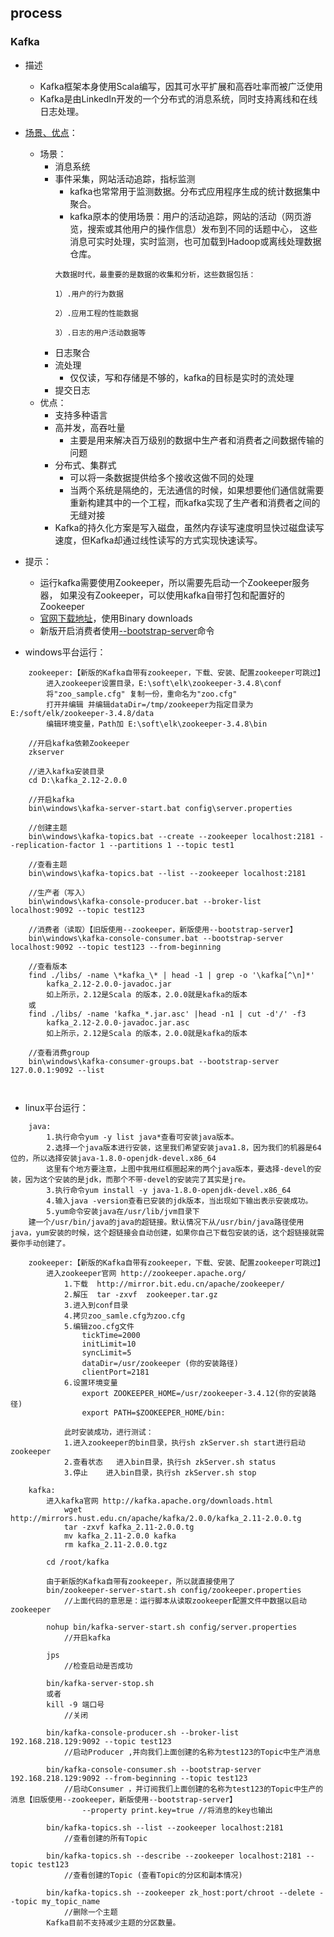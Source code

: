 ## process
### Kafka <div id='kafka'></div>
* 描述
    * Kafka框架本身使用Scala编写，因其可水平扩展和高吞吐率而被广泛使用
    * Kafka是由LinkedIn开发的一个分布式的消息系统，同时支持离线和在线日志处理。
    
* [场景、优点](http://orchome.com/295)：
    * 场景：
        * 消息系统
        * 事件采集，网站活动追踪，指标监测
            * kafka也常常用于监测数据。分布式应用程序生成的统计数据集中聚合。
            * kafka原本的使用场景：用户的活动追踪，网站的活动（网页游览，搜索或其他用户的操作信息）发布到不同的话题中心，
            这些消息可实时处理，实时监测，也可加载到Hadoop或离线处理数据仓库。
            ```
            大数据时代，最重要的是数据的收集和分析，这些数据包括：
            
            1）.用户的行为数据
            
            2）.应用工程的性能数据
            
            3）.日志的用户活动数据等
            ```
        * 日志聚合
        * 流处理
            * 仅仅读，写和存储是不够的，kafka的目标是实时的流处理
        * 提交日志
    * 优点：
        * 支持多种语言
        * 高并发，高吞吐量
            * 主要是用来解决百万级别的数据中生产者和消费者之间数据传输的问题
        * 分布式、集群式
            * 可以将一条数据提供给多个接收这做不同的处理
            * 当两个系统是隔绝的，无法通信的时候，如果想要他们通信就需要重新构建其中的一个工程，而kafka实现了生产者和消费者之间的无缝对接
        * Kafka的持久化方案是写入磁盘，虽然内存读写速度明显快过磁盘读写速度，但Kafka却通过线性读写的方式实现快速读写。

* 提示：
    * 运行kafka需要使用Zookeeper，所以需要先启动一个Zookeeper服务器，
    如果没有Zookeeper，可以使用kafka自带打包和配置好的Zookeeper
    * [官网下载地址](https://kafka.apache.org/downloads)，使用Binary downloads
    * 新版开启消费者使用[--bootstrap-server](http://kafka.apache.org/documentation/#quickstart_consume)命令

* windows平台运行：
```
    zookeeper:【新版的Kafka自带有zookeeper，下载、安装、配置zookeeper可跳过】
        进入zookeeper设置目录，E:\soft\elk\zookeeper-3.4.8\conf
        将"zoo_sample.cfg" 复制一份，重命名为"zoo.cfg"
        打开并编辑 并编辑dataDir=/tmp/zookeeper为指定目录为E:/soft/elk/zookeeper-3.4.8/data
        编辑环境变量，Path加 E:\soft\elk\zookeeper-3.4.8\bin

    //开启kafka依赖Zookeeper
    zkserver
    
    //进入kafka安装目录
    cd D:\kafka_2.12-2.0.0
    
    //开启kafka
    bin\windows\kafka-server-start.bat config\server.properties
    
    //创建主题
    bin\windows\kafka-topics.bat --create --zookeeper localhost:2181 --replication-factor 1 --partitions 1 --topic test1
    
    //查看主题
    bin\windows\kafka-topics.bat --list --zookeeper localhost:2181
    
    //生产者（写入）
    bin\windows\kafka-console-producer.bat --broker-list localhost:9092 --topic test123
    
    //消费者（读取）【旧版使用--zookeeper，新版使用--bootstrap-server】
    bin\windows\kafka-console-consumer.bat --bootstrap-server localhost:9092 --topic test123 --from-beginning
    
    //查看版本
    find ./libs/ -name \*kafka_\* | head -1 | grep -o '\kafka[^\n]*'
        kafka_2.12-2.0.0-javadoc.jar
        如上所示，2.12是Scala 的版本，2.0.0就是kafka的版本
    或
    find ./libs/ -name 'kafka_*.jar.asc' |head -n1 | cut -d'/' -f3
        kafka_2.12-2.0.0-javadoc.jar.asc
        如上所示，2.12是Scala 的版本，2.0.0就是kafka的版本
            
    //查看消费group
    bin\windows\kafka-consumer-groups.bat --bootstrap-server 127.0.0.1:9092 --list
    
    
```

* linux平台运行：
```
    java:
        1.执行命令yum -y list java*查看可安装java版本。
        2.选择一个java版本进行安装，这里我们希望安装java1.8，因为我们的机器是64位的，所以选择安装java-1.8.0-openjdk-devel.x86_64
        这里有个地方要注意，上图中我用红框圈起来的两个java版本，要选择-devel的安装，因为这个安装的是jdk，而那个不带-devel的安装完了其实是jre。
        3.执行命令yum install -y java-1.8.0-openjdk-devel.x86_64
        4.输入java -version查看已安装的jdk版本，当出现如下输出表示安装成功。
        5.yum命令安装java在/usr/lib/jvm目录下
    建一个/usr/bin/java的java的超链接。默认情况下从/usr/bin/java路径使用java，yum安装的时候，这个超链接会自动创建，如果你自己下载包安装的话，这个超链接就需要你手动创建了。
    
    zookeeper:【新版的Kafka自带有zookeeper，下载、安装、配置zookeeper可跳过】
        进入zookeeper官网 http://zookeeper.apache.org/
            1.下载  http://mirror.bit.edu.cn/apache/zookeeper/
            2.解压  tar -zxvf  zookeeper.tar.gz 
            3.进入到conf目录
            4.拷贝zoo_samle.cfg为zoo.cfg
            5.编辑zoo.cfg文件
                tickTime=2000  
                initLimit=10  
                syncLimit=5 
                dataDir=/usr/zookeeper (你的安装路径)
                clientPort=2181 
            6.设置环境变量
                export ZOOKEEPER_HOME=/usr/zookeeper-3.4.12(你的安装路径)
                export PATH=$ZOOKEEPER_HOME/bin:
            
            此时安装成功，进行测试：
            1.进入zookeeper的bin目录，执行sh zkServer.sh start进行启动zookeeper
            2.查看状态   进入bin目录，执行sh zkServer.sh status
            3.停止    进入bin目录，执行sh zkServer.sh stop
    
    kafka:
        进入kafka官网 http://kafka.apache.org/downloads.html
            wget http://mirrors.hust.edu.cn/apache/kafka/2.0.0/kafka_2.11-2.0.0.tg 
            tar -zxvf kafka_2.11-2.0.0.tg 
            mv kafka_2.11-2.0.0 kafka
            rm kafka_2.11-2.0.0.tgz
        
        cd /root/kafka
        
        由于新版的Kafka自带有zookeeper，所以就直接使用了
        bin/zookeeper-server-start.sh config/zookeeper.properties
            //上面代码的意思是：运行脚本从读取zookeeper配置文件中数据以启动zookeeper
        
        nohup bin/kafka-server-start.sh config/server.properties
            //开启kafka
        
        jps
            //检查启动是否成功
        
        bin/kafka-server-stop.sh
        或者
        kill -9 端口号
            //关闭
        
        bin/kafka-console-producer.sh --broker-list 192.168.218.129:9092 --topic test123
            //启动Producer ,并向我们上面创建的名称为test123的Topic中生产消息
        
        bin/kafka-console-consumer.sh --bootstrap-server 192.168.218.129:9092 --from-beginning --topic test123
            //启动Consumer ，并订阅我们上面创建的名称为test123的Topic中生产的消息【旧版使用--zookeeper，新版使用--bootstrap-server】
                --property print.key=true //将消息的key也输出
        
        bin/kafka-topics.sh --list --zookeeper localhost:2181
            //查看创建的所有Topic
        
        bin/kafka-topics.sh --describe --zookeeper localhost:2181 --topic test123
            //查看创建的Topic (查看Topic的分区和副本情况)
        
        bin/kafka-topics.sh --zookeeper zk_host:port/chroot --delete --topic my_topic_name
            //删除一个主题
        Kafka目前不支持减少主题的分区数量。
```







